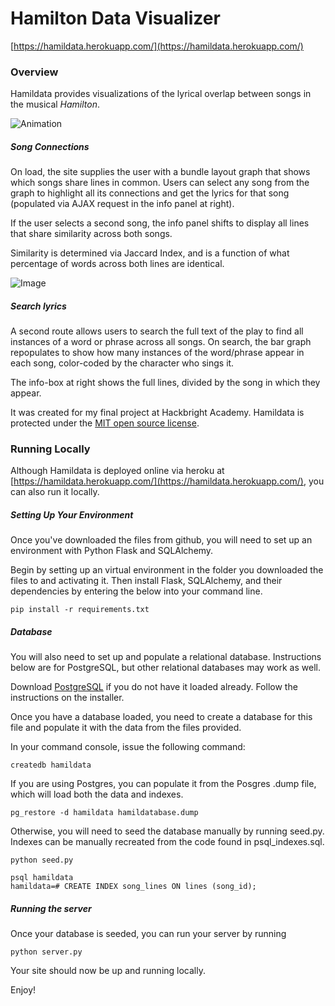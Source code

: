 # Hamilton Data Visualizer

[https://hamildata.herokuapp.com/](https://hamildata.herokuapp.com/)


### Overview

Hamildata provides visualizations of the lyrical overlap between songs in the musical *Hamilton*.

![Animation](http://i.imgur.com/rJprS7t.gif)

#####  Song Connections

On load, the site supplies the user with a bundle layout graph that shows which songs share lines in common. Users can select any song from the graph to highlight all its connections and get the lyrics for that song (populated via AJAX request in the info panel at right).

If the user selects a second song, the info panel shifts to display all lines that share similarity across both songs.

Similarity is determined via Jaccard Index, and is a function of what percentage of words across both lines are identical.

![Image](http://i.imgur.com/ryhrKjV.png)

#####  Search lyrics

A second route allows users to search the full text of the play to find all instances of a word or phrase across all songs. On search, the bar graph repopulates to show how many instances of the word/phrase appear in each song, color-coded by the character who sings it.

The info-box at right shows the full lines, divided by the song in which they appear.

It was created for my final project at Hackbright Academy. Hamildata is protected under the [MIT open source license](https://opensource.org/licenses/MIT).

### Running Locally

Although Hamildata is deployed online via heroku at [https://hamildata.herokuapp.com/](https://hamildata.herokuapp.com/), you can also run it locally.

#####  Setting Up Your Environment

Once you've downloaded the files from github, you will need to set up an environment with Python Flask and SQLAlchemy. 

Begin by setting up an virtual environment in the folder you downloaded the files to and activating it. Then install Flask, SQLAlchemy, and their dependencies by entering the below into your command line.

    pip install -r requirements.txt

#####  Database

You will also need to set up and populate a relational database. Instructions below are for PostgreSQL, but other relational databases may work as well.

Download [PostgreSQL](https://www.postgresql.org/) if you do not have it loaded already. Follow the instructions on the installer.

Once you have a database loaded, you need to create a database for this file and populate it with the data from the files provided.

In your command console, issue the following command:

    createdb hamildata

If you are using Postgres, you can populate it from the Posgres .dump file, which will load both the data and indexes.

    pg_restore -d hamildata hamildatabase.dump

Otherwise, you will need to seed the database manually by running seed.py. Indexes can be manually recreated from the code found in psql_indexes.sql.

    python seed.py

    psql hamildata
    hamildata=# CREATE INDEX song_lines ON lines (song_id);


#####  Running the server

Once your database is seeded, you can run your server by running

    python server.py

Your site should now be up and running locally.

Enjoy!




